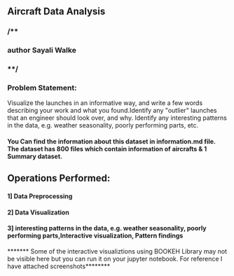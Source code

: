 ## Aircraft Data Analysis
### /**

### author Sayali Walke

### **/
### Problem Statement:
Visualize the launches in an informative way, and write a few words describing your work and what you found.Identify any "outlier" launches that an engineer should look over, and why. Identify any interesting patterns in the data, e.g. weather seasonality, poorly performing parts, etc.

#### You Can find the information about this dataset in information.md file. The dataset has 800 files which contain information of aircrafts & 1 Summary dataset.

## Operations Performed:
#### 1] Data Preprocessing 
#### 2] Data Visualization
#### 3] interesting patterns in the data, e.g. weather seasonality, poorly performing parts,Interactive visualization, Pattern findings
******* Some of the interactive visualiztions using BOOKEH Library may not be visible here but you can run it on your jupyter notebook.
For reference I have attached screenshots********
